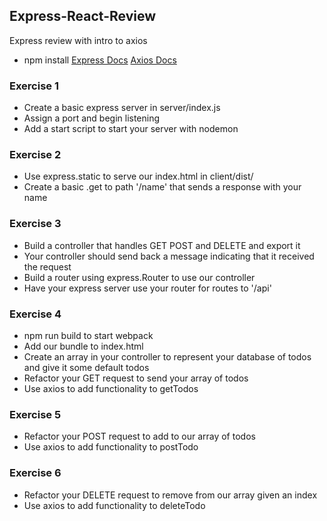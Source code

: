 ## Express-React-Review
Express review with intro to axios

* npm install
[Express Docs](https://expressjs.com/en/guide/routing.html)
[Axios Docs](https://github.com/axios/axios)

### Exercise 1

* Create a basic express server in server/index.js
* Assign a port and begin listening
* Add a start script to start your server with nodemon

### Exercise 2

* Use express.static to serve our index.html in client/dist/
* Create a basic .get to path '/name' that sends a response with your name

### Exercise 3

* Build a controller that handles GET POST and DELETE and export it
* Your controller should send back a message indicating that it received the request
* Build a router using express.Router to use our controller
* Have your express server use your router for routes to '/api'

### Exercise 4

* npm run build to start webpack
* Add our bundle to index.html
* Create an array in your controller to represent your database of todos and give it some default todos
* Refactor your GET request to send your array of todos
* Use axios to add functionality to getTodos

### Exercise 5

* Refactor your POST request to add to our array of todos
* Use axios to add functionality to postTodo

### Exercise 6

* Refactor your DELETE request to remove from our array given an index
* Use axios to add functionality to deleteTodo